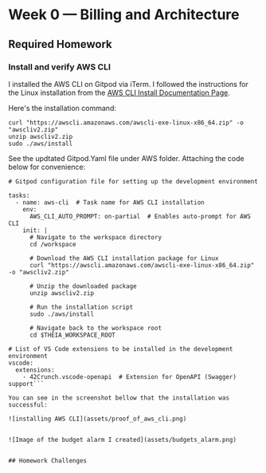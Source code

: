 # Week 0 — Billing and Architecture

## Required Homework

### Install and verify AWS CLI

I installed the AWS CLI on Gitpod via iTerm. I followed the instructions for the Linux installation from the [AWS CLI Install Documentation Page](https://docs.aws.amazon.com/cli/latest/userguide/getting-started-install.html).

Here's the installation command:
```
curl "https://awscli.amazonaws.com/awscli-exe-linux-x86_64.zip" -o "awscliv2.zip"
unzip awscliv2.zip
sudo ./aws/install
```

See the updtated Gitpod.Yaml file under AWS folder. Attaching the code below for convenience:

```
# Gitpod configuration file for setting up the development environment

tasks:
  - name: aws-cli  # Task name for AWS CLI installation
    env:
      AWS_CLI_AUTO_PROMPT: on-partial  # Enables auto-prompt for AWS CLI
    init: |
      # Navigate to the workspace directory
      cd /workspace
      
      # Download the AWS CLI installation package for Linux
      curl "https://awscli.amazonaws.com/awscli-exe-linux-x86_64.zip" -o "awscliv2.zip"
      
      # Unzip the downloaded package
      unzip awscliv2.zip
      
      # Run the installation script
      sudo ./aws/install
      
      # Navigate back to the workspace root
      cd $THEIA_WORKSPACE_ROOT

# List of VS Code extensions to be installed in the development environment
vscode:
  extensions:
    - 42Crunch.vscode-openapi  # Extension for OpenAPI (Swagger) support```

You can see in the screenshot bellow that the installation was successful:

![installing AWS CLI](assets/proof_of_aws_cli.png)


![Image of the budget alarm I created](assets/budgets_alarm.png)


## Homework Challenges

